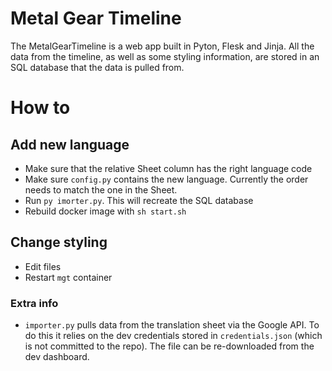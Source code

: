# Metal Gear Timeline

The MetalGearTimeline is a web app built in Pyton, Flesk and Jinja. All the data from the timeline, as well as some styling information, are stored in an SQL database that the data is pulled from.

# How to

## Add new language

- Make sure that the relative Sheet column has the right language code
- Make sure `config.py` contains the new language. Currently the order needs to match the one in the Sheet.
- Run `py imorter.py`. This will recreate the SQL database
- Rebuild docker image with `sh start.sh`

## Change styling

- Edit files
- Restart `mgt` container

### Extra info

- `importer.py` pulls data from the translation sheet via the Google API. To do this it relies on the dev credentials stored in `credentials.json` (which is not committed to the repo). The file can be re-downloaded from the dev dashboard.
